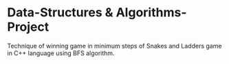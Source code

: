 # Data-Structures & Algorithms-Project
Technique of winning game in minimum steps of Snakes and Ladders game in C++ language using BFS algorithm. 
